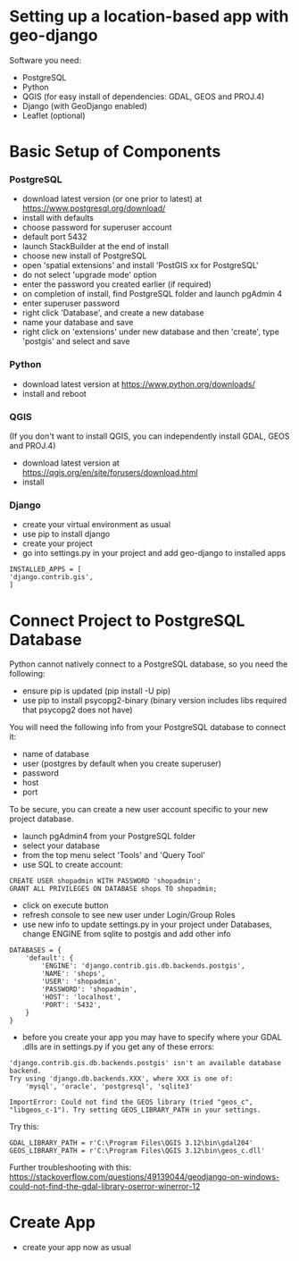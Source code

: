 # Setting up a location-based app with geo-django

Software you need:
- PostgreSQL
- Python
- QGIS (for easy install of dependencies: GDAL, GEOS and PROJ.4)
- Django (with GeoDjango enabled)
- Leaflet (optional)

# Basic Setup of Components

### PostgreSQL
- download latest version (or one prior to latest) at https://www.postgresql.org/download/
- install with defaults
- choose password for superuser account
- default port 5432
- launch StackBuilder at the end of install
- choose new install of PostgreSQL
- open 'spatial extensions' and install 'PostGIS xx for PostgreSQL'
- do not select 'upgrade mode' option
- enter the password you created earlier (if required)
- on completion of install, find PostgreSQL folder and launch pgAdmin 4
- enter superuser password
- right click 'Database', and create a new database
- name your database and save
- right click on 'extensions' under new database and then 'create', type 'postgis' and select and save

### Python
- download latest version at https://www.python.org/downloads/
- install and reboot

### QGIS
(If you don't want to install QGIS, you can independently install GDAL, GEOS and PROJ.4)
- download latest version at https://qgis.org/en/site/forusers/download.html
- install 

### Django
- create your virtual environment as usual
- use pip to install django
- create your project 
- go into settings.py in your project and add geo-django to installed apps
```
INSTALLED_APPS = [
'django.contrib.gis',
]
```

# Connect Project to PostgreSQL Database
Python cannot natively connect to a PostgreSQL database, so you need the following:
- ensure pip is updated (pip install -U pip)
- use pip to install psycopg2-binary (binary version includes libs required that psycopg2 does not have)

You will need the following info from your PostgreSQL database to connect it:
- name of database
- user (postgres by default when you create superuser)
- password 
- host
- port 

To be secure, you can create a new user account specific to your new project database.
- launch pgAdmin4 from your PostgreSQL folder
- select your database
- from the top menu select 'Tools' and 'Query Tool'
- use SQL to create account:
```
CREATE USER shopadmin WITH PASSWORD 'shopadmin'; 
GRANT ALL PRIVILEGES ON DATABASE shops TO shopadmin;
```
- click on execute button
- refresh console to see new user under Login/Group Roles
- use new info to update settings.py in your project under Databases, change ENGINE from sqlite to postgis and add other info
```
DATABASES = {
    'default': {
        'ENGINE': 'django.contrib.gis.db.backends.postgis',
        'NAME': 'shops',
        'USER': 'shopadmin',
        'PASSWORD': 'shopadmin',
        'HOST': 'localhost',
        'PORT': '5432',
    }
}
```
- before you create your app you may have to specify where your GDAL .dlls are in settings.py if you get any of these errors:
```
'django.contrib.gis.db.backends.postgis' isn't an available database backend.
Try using 'django.db.backends.XXX', where XXX is one of:
    'mysql', 'oracle', 'postgresql', 'sqlite3'
```
```
ImportError: Could not find the GEOS library (tried "geos_c", "libgeos_c-1"). Try setting GEOS_LIBRARY_PATH in your settings.
```
Try this:
```
GDAL_LIBRARY_PATH = r'C:\Program Files\QGIS 3.12\bin\gdal204'
GEOS_LIBRARY_PATH = r'C:\Program Files\QGIS 3.12\bin\geos_c.dll'
```
Further troubleshooting with this: https://stackoverflow.com/questions/49139044/geodjango-on-windows-could-not-find-the-gdal-library-oserror-winerror-12

# Create App
- create your app now as usual

